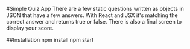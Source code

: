 #Simple Quiz App
There are a few static questions written as objects in JSON that have a few answers. With React and JSX it's matching the correct answer and returns true or false. There is also a final screen to display your score.

##Installation
npm install
npm start
